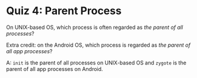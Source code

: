 # Quiz 4: Parent Process

On UNIX-based OS, which process is often regarded as *the parent of all processes*?

Extra credit: on the Android OS, which process is regarded as *the parent of all app processes*?

A: `init` is the parent of all processes on UNIX-based OS and `zygote` is the parent of all app processes on Android.